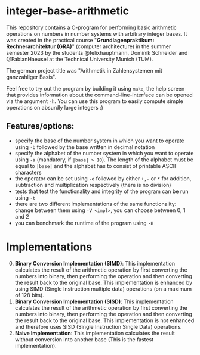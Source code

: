 # integer-base-arithmetic
This repository contains a C-program for performing basic arithmetic operations on numbers in number systems with arbitrary integer bases.
It was created in the practical course "**Grundlagenpraktikum: Rechnerarchitektur (GRA)**" (computer architecture) in the summer semester 2023 by the students @felixhauptmann, Dominik Schneider and @FabianHaeusel at the Technical University Munich (TUM).

The german project title was "Arithmetik in Zahlensystemen mit ganzzahliger Basis".

Feel free to try out the program by building it using `make`, the help screen that provides information about the command-line-interface can be opened via the argument `-h`.
You can use this program to easily compute simple operations on absurdly large integers :)

## Features/options:
- specify the base of the number system in which you want to operate using `-b` followed by the base written in decimal notation
- specify the alphabet of the number system in which you want to operate using `-a` (mandatory, if `|base| > 10`). The length of the alphabet must be equal to `|base|` and the alphabet has to consist of printable ASCII characters
- the operator can be set using `-o` followed by either `+,-` or `*` for addition, subtraction and multiplication respectively (there is no division)
- tests that test the functionality and integrity of the program can be run using `-t`
- there are two different implementations of the same functionality: change between them using `-V <impl>`, you can choose between 0, 1 and 2
- you can benchmark the runtime of the program using `-B`

# Implementations
0. **Binary Conversion Implementation (SIMD)**: This implementation calculates the result of the arithmetic operation by first converting the numbers into binary, then performing the operation and then converting the result back to the original base. This implementation is enhanced by using SIMD (Single Instruction multiple data) operations (on a maximum of 128 bits).
1. **Binary Conversion Implementation (SISD)**: This implementation calculates the result of the arithmetic operation by first converting the numbers into binary, then performing the operation and then converting the result back to the original base. This implementation is not enhanced and therefore uses SISD (Single Instruction Single Data) operations.
2. **Naive Implementation**: This implementation calculates the result without conversion into another base (This is the fastest implementation).